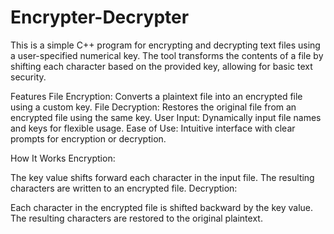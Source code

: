 # Encrypter-Decrypter
This is a simple C++ program for encrypting and decrypting text files using a user-specified numerical key. The tool transforms the contents of a file by shifting each character based on the provided key, allowing for basic text security. 

Features
File Encryption: Converts a plaintext file into an encrypted file using a custom key.
File Decryption: Restores the original file from an encrypted file using the same key.
User Input: Dynamically input file names and keys for flexible usage.
Ease of Use: Intuitive interface with clear prompts for encryption or decryption.

How It Works
Encryption:

The key value shifts forward each character in the input file.
The resulting characters are written to an encrypted file.
Decryption:

Each character in the encrypted file is shifted backward by the key value.
The resulting characters are restored to the original plaintext.
